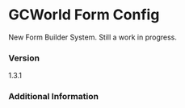 # GCWorld Form Config

New Form Builder System.  Still a work in progress.




### Version
1.3.1

### Additional Information
